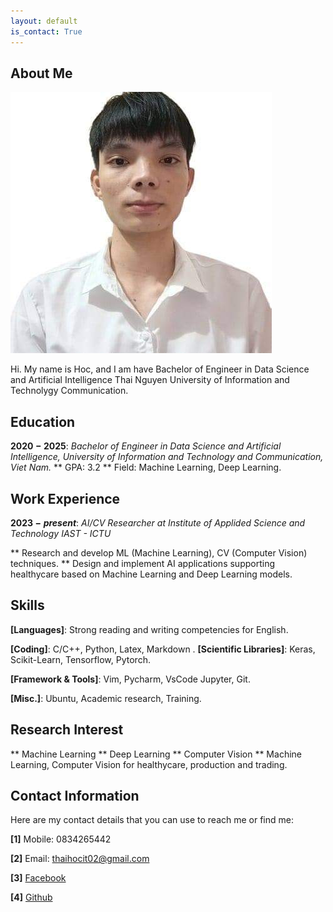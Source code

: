 ```yaml
---
layout: default
is_contact: True
---
```


## About Me

<img class="profile-picture" src="avatar.jpg">

Hi. My name is Hoc, and I am have Bachelor of Engineer in Data Science and Artificial Intelligence Thai Nguyen University of Information and Technolygy Communication.

## Education

**$2020 - 2025$**: *Bachelor of Engineer in Data Science and Artificial Intelligence, University of Information and Technology and Communication, Viet Nam.*
** GPA: 3.2
** Field: Machine Learning, Deep Learning.

## Work Experience

**$2023 - present$**: *AI/CV Researcher at Institute of Applided Science and Technology IAST - ICTU*

** Research and develop ML (Machine Learning), CV (Computer Vision) techniques.
** Design and implement AI applications supporting healthycare based on Machine Learning and Deep Learning models.

## Skills

**[Languages]**: Strong reading and writing competencies for English.

**[Coding]**: C/C++, Python, Latex, Markdown
.
**[Scientific Libraries]**: Keras, Scikit-Learn, Tensorflow, Pytorch.

**[Framework & Tools]**: Vim, Pycharm, VsCode Jupyter, Git.

**[Misc.]**: Ubuntu, Academic research, Training.

## Research Interest
** Machine Learning
** Deep Learning
** Computer Vision
** Machine Learning, Computer Vision for healthycare, production and trading.

## Contact Information
Here are my contact details that you can use to reach me or find me:

**[1]** Mobile: 0834265442

**[2]** Email: thaihocit02@gmail.com

**[3]** [Facebook](https://www.facebook.com/NguyenThaiHoc.IT)

**[4]** [Github](https://github.com/nguyenthaihoc02)









